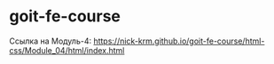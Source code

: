 ﻿# goit-fe-course
Ссылка на Модуль-4: https://nick-krm.github.io/goit-fe-course/html-css/Module_04/html/index.html
